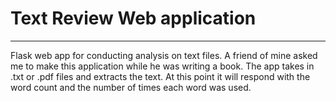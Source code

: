 # Text Review Web application
---

Flask web app for conducting analysis on text files. A friend of mine asked me to
make this application while he was writing a book. The app takes in .txt or .pdf files
and extracts the text. At this point it will respond with the word count and the
number of times each word was used. 

